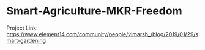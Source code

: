 # Smart-Agriculture-MKR-Freedom
Project Link: https://www.element14.com/community/people/vimarsh_/blog/2019/01/29/smart-gardening
